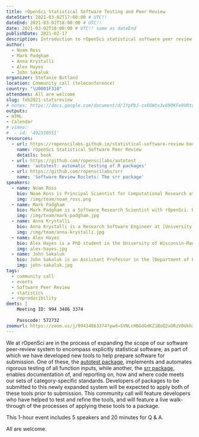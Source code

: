```yaml
---
title: rOpenSci Statistical Software Testing and Peer Review
dateStart: 2021-03-02T17:00:00 # UTC!!
dateEnd: 2021-03-02T18:00:00 # UTC!!
date: 2021-03-02T18:00:00 # UTC!! same as dateEnd
publishDate: 2021-02-17
description: Introduction to rOpenSci statistical software peer review 
author:
  - Noam Ross
  - Mark Padgham
  - Anna Krystalli
  - Alex Hayes
  - John Sakaluk
organizer: Stefanie Butland
location: Community call (teleconference)
country: "\U0001F310"
attendees: All are welcome
slug: feb2021-statsreview
# notes: https://docs.google.com/document/d/1YpPbJ-zxEGWtx3v69OKFx8URtoADbU-Km5a8xSbi4EI/
outputs:
- HTML
- Calendar 
# vimeo:
#  - id: '492310551'
resources:
  - url: https://ropenscilabs.github.io/statistical-software-review-book/index.html
    name: rOpenSci Statistical Software Peer Review
    details: book
  - url: https://github.com/ropenscilabs/autotest
    name: 'autotest: automatic testing of R packages'
  - url: https://github.com/ropenscilabs/srr
    name: 'Software Review Roclets: The srr package'
speakers:  
  - name: Noam Ross
    bio: Noam Ross is Principal Scientist for Computational Research at [EcoHealth Alliance](https://www.ecohealthalliance.org/) and rOpenSci Software Review Lead. He co-leads the rOpenSci Statistical Software Testing and Peer Review project. Noam on [GitHub](https://github.com/noamross), [Twitter](https://twitter.com/noamross), [Website](https://www.noamross.net/)
    img: /img/team/noam_ross.png
  - name: Mark Padgham
    bio: Mark Padgham is a Software Research Scientist with rOpenSci. He co-leads the rOpenSci Statistical Software Testing and Peer Review project. Learn more about Mark in this [interview](https://ropensci.org/blog/2019/12/03/mark-padgham/). Mark on [GitHub](https://github.com/mpadge), [Twitter](https://twitter.com/bikesrdata), [Website](https://mpadge.github.io/)
    img: /img/team/mark-padgham.jpg
  - name: Anna Krystalli
    bio: Anna Krystalli is a Research Software Engineer at [University of Sheffield](https://rse.shef.ac.uk/) and Associate Editor for rOpenSci [Software Peer Review](/software-review/). She has a PhD in Marine Macroecology. Anna on [GitHub](https://github.com/annakrystalli), [Twitter](https://twitter.com/annakrystalli), [Website](https://annakrystalli.me/about/)
    img: /img/team/anna-krystalli.jpg
  - name: Alex Hayes
    bio: Alex Hayes is a PhD student in the University of Wisconsin-Madison statistics program, studying community detection in networks. He also maintains the [`broom`](https://broom.tidymodels.org/) package. Alex on [GitHub](https://github.com/alexpghayes), [Twitter](https://twitter.com/alexpghayes), [Website](https://www.alexpghayes.com/)
    img: alex-hayes.jpg
  - name: John Sakaluk
    bio: John Sakaluk is an Assistant Professor in the [Department of Psychology](https://www.psychology.uwo.ca/) at [Western University](https://www.uwo.ca/) (London, ON, Canada). He is interested in sexuality, romantic relationships, and psychometric modeling, and is the lead developer of the [dySEM](https://jsakaluk.github.io/dySEM/) package for R. John on [GitHub](https://github.com/jsakaluk), [Twitter](https://twitter.com/JohnSakaluk), [Website](https://www.psychology.uwo.ca/people/faculty/profiles/sakaluk.html)
    img: john-sakaluk.jpg
tags:
  - community call
  - events
  - Software Peer Review
  - statistics
  - reproducibility
deets: |
    Meeting ID: 994 3486 3374
    
    Passcode: 572732
zoomurl: https://zoom.us/j/99434863374?pwd=SVNLcHBGdGdKZ1BoQ2xORzV0Ukhzdz09
---
```


We at rOpenSci are in the process of expanding the scope of our software peer-review system to encompass explicitly statistical software, as part of which we have developed new tools to help prepare software for submission. One of these, the [autotest package](https://github.com/ropenscilabs/autotest), implements and automates rigorous testing of all function inputs, while another, the [srr package](https://github.com/ropenscilabs/srr), enables documentation of, and reporting on, how and where code meets our sets of category-specific standards. Developers of packages to be submitted to this newly expanded system will be expected to apply both of these tools prior to submission. This community call will feature developers who have helped to test and refine the tools, and will feature a live walk-through of the processes of applying these tools to a package.

This 1-hour event includes 5 speakers and 20 minutes for Q & A. 

All are welcome.
